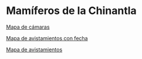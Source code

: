 
# Mamíferos de la Chinantla

[Mapa de cámaras](https://eremun.github.io/MamChin/mapa_estaciones.html)

[Mapa de avistamientos con fecha](https://eremun.github.io/MamChin/mapa_avistamientos_fechas.html)

[Mapa de avistamientos](https://eremun.github.io/MamChin/mapa_avistamientos.html)


